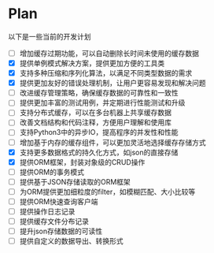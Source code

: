 # Plan

以下是一些当前的开发计划

- [ ] 增加缓存过期功能，可以自动删除长时间未使用的缓存数据
- [x] 提供单例模式解决方案，提供更加方便的工具类
- [x] 支持多种压缩和序列化算法，以满足不同类型数据的需求
- [x] 提供更加友好的错误处理机制，让用户更容易发现和解决问题
- [ ] 改进缓存管理策略，确保缓存数据的可靠性和一致性
- [ ] 提供更加丰富的测试用例，并定期进行性能测试和升级
- [ ] 支持分布式缓存，可以在多台机器上共享缓存数据
- [ ] 改善文档结构和代码注释，方便用户理解和使用库
- [ ] 支持Python3中的异步IO，提高程序的并发性和性能
- [ ] 增加基于内存的缓存组件，可以更加灵活地选择缓存存储方式
- [x] 支持更多数据格式的持久化方式，如json的直接存储
- [x] 提供ORM框架，封装对象级的CRUD操作
- [ ] 提供ORM的事务模式
- [ ] 提供基于JSON存储读取的ORM框架
- [ ] 为ORM提供更加细粒度的filter，如模糊匹配、大小比较等
- [ ] 提供ORM快速查询客户端
- [ ] 提供操作日志记录
- [ ] 提供缓存文件分布记录
- [ ] 提升json存储数据的可读性
- [ ] 提供自定义的数据导出、转换形式
